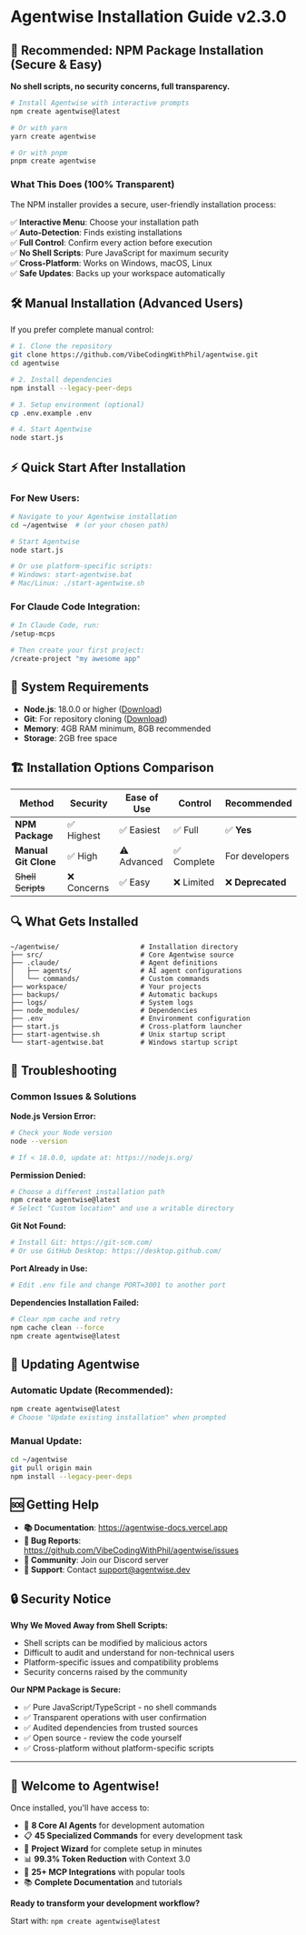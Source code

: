 # Agentwise Installation Guide v2.3.0

## 🚀 Recommended: NPM Package Installation (Secure & Easy)

**No shell scripts, no security concerns, full transparency.**

```bash
# Install Agentwise with interactive prompts
npm create agentwise@latest

# Or with yarn
yarn create agentwise

# Or with pnpm  
pnpm create agentwise
```

### What This Does (100% Transparent)

The NPM installer provides a secure, user-friendly installation process:

✅ **Interactive Menu**: Choose your installation path  
✅ **Auto-Detection**: Finds existing installations  
✅ **Full Control**: Confirm every action before execution  
✅ **No Shell Scripts**: Pure JavaScript for maximum security  
✅ **Cross-Platform**: Works on Windows, macOS, Linux  
✅ **Safe Updates**: Backs up your workspace automatically  

## 🛠️ Manual Installation (Advanced Users)

If you prefer complete manual control:

```bash
# 1. Clone the repository
git clone https://github.com/VibeCodingWithPhil/agentwise.git
cd agentwise

# 2. Install dependencies
npm install --legacy-peer-deps

# 3. Setup environment (optional)
cp .env.example .env

# 4. Start Agentwise
node start.js
```

## ⚡ Quick Start After Installation

### For New Users:
```bash
# Navigate to your Agentwise installation
cd ~/agentwise  # (or your chosen path)

# Start Agentwise
node start.js

# Or use platform-specific scripts:
# Windows: start-agentwise.bat  
# Mac/Linux: ./start-agentwise.sh
```

### For Claude Code Integration:
```bash
# In Claude Code, run:
/setup-mcps

# Then create your first project:
/create-project "my awesome app"
```

## 🔧 System Requirements

- **Node.js**: 18.0.0 or higher ([Download](https://nodejs.org/))
- **Git**: For repository cloning ([Download](https://git-scm.com/))
- **Memory**: 4GB RAM minimum, 8GB recommended
- **Storage**: 2GB free space

## 🏗️ Installation Options Comparison

| Method | Security | Ease of Use | Control | Recommended |
|--------|----------|-------------|---------|-------------|
| **NPM Package** | ✅ Highest | ✅ Easiest | ✅ Full | ✅ **Yes** |
| **Manual Git Clone** | ✅ High | ⚠️ Advanced | ✅ Complete | For developers |
| ~~Shell Scripts~~ | ❌ Concerns | ✅ Easy | ❌ Limited | ❌ **Deprecated** |

## 🔍 What Gets Installed

```
~/agentwise/                    # Installation directory
├── src/                        # Core Agentwise source
├── .claude/                    # Agent definitions
│   ├── agents/                 # AI agent configurations  
│   └── commands/               # Custom commands
├── workspace/                  # Your projects
├── backups/                    # Automatic backups
├── logs/                       # System logs
├── node_modules/               # Dependencies
├── .env                        # Environment configuration
├── start.js                    # Cross-platform launcher
├── start-agentwise.sh          # Unix startup script
└── start-agentwise.bat         # Windows startup script
```

## 🚨 Troubleshooting

### Common Issues & Solutions

**Node.js Version Error:**
```bash
# Check your Node version
node --version

# If < 18.0.0, update at: https://nodejs.org/
```

**Permission Denied:**
```bash
# Choose a different installation path
npm create agentwise@latest
# Select "Custom location" and use a writable directory
```

**Git Not Found:**
```bash
# Install Git: https://git-scm.com/
# Or use GitHub Desktop: https://desktop.github.com/
```

**Port Already in Use:**
```bash
# Edit .env file and change PORT=3001 to another port
```

**Dependencies Installation Failed:**
```bash
# Clear npm cache and retry
npm cache clean --force
npm create agentwise@latest
```

## 🔄 Updating Agentwise

### Automatic Update (Recommended):
```bash
npm create agentwise@latest
# Choose "Update existing installation" when prompted
```

### Manual Update:
```bash
cd ~/agentwise
git pull origin main
npm install --legacy-peer-deps
```

## 🆘 Getting Help

- **📚 Documentation**: https://agentwise-docs.vercel.app
- **🐛 Bug Reports**: https://github.com/VibeCodingWithPhil/agentwise/issues
- **💬 Community**: Join our Discord server
- **📧 Support**: Contact support@agentwise.dev

## 🔒 Security Notice

**Why We Moved Away from Shell Scripts:**

- Shell scripts can be modified by malicious actors
- Difficult to audit and understand for non-technical users
- Platform-specific issues and compatibility problems
- Security concerns raised by the community

**Our NPM Package is Secure:**

- ✅ Pure JavaScript/TypeScript - no shell commands
- ✅ Transparent operations with user confirmation
- ✅ Audited dependencies from trusted sources
- ✅ Open source - review the code yourself
- ✅ Cross-platform without platform-specific scripts

---

## 🎉 Welcome to Agentwise!

Once installed, you'll have access to:

- 🤖 **8 Core AI Agents** for development automation
- 📋 **45 Specialized Commands** for every development task
- 🔧 **Project Wizard** for complete setup in minutes
- 📊 **99.3% Token Reduction** with Context 3.0
- 🔗 **25+ MCP Integrations** with popular tools
- 📚 **Complete Documentation** and tutorials

**Ready to transform your development workflow?**

Start with: `npm create agentwise@latest`